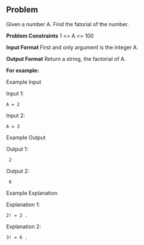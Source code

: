 ## Problem

Given a number A. Find the fatorial of the number.

**Problem Constraints**
1 <= A <= 100


**Input Format**
First and only argument is the integer A.


**Output Format**
Return a string, the factorial of A.


**For example:**

Example Input

Input 1:
```
A = 2
```
Input 2:
```
A = 3
```

Example Output

Output 1:
```
 2
```
Output 2:
```
 6
```

Example Explanation

Explanation 1:
```
2! = 2 .
```
Explanation 2:
```
3! = 6 .
```

